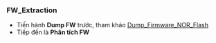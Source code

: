 ### FW_Extraction
- Tiến hành **Dump FW** trước, tham khảo [Dump_Firmware_NOR_Flash](https://blog.vinhld-homelab.io.vn/posts/iot/hardware/dump_firmware_nor_flash/)
- Tiếp đến là **Phân tích FW**






